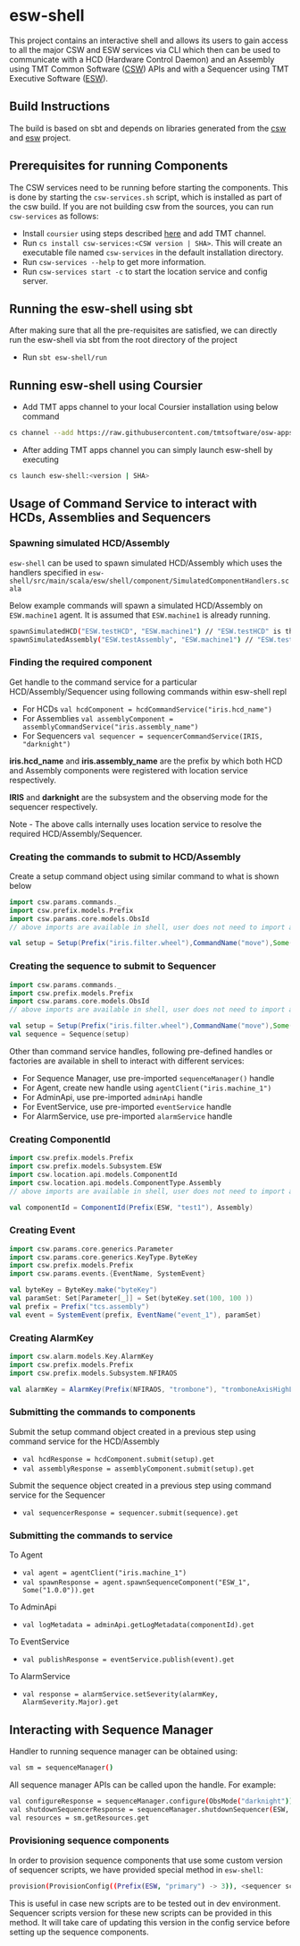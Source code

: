 # esw-shell

This project contains an interactive shell and allows its users to gain access to all the major CSW and ESW services via CLI
which then can be used to communicate with a HCD (Hardware Control Daemon) and an Assembly using
TMT Common Software ([CSW](https://github.com/tmtsoftware/csw)) APIs and with a Sequencer using
TMT Executive Software ([ESW](https://github.com/tmtsoftware/esw)).

## Build Instructions

The build is based on sbt and depends on libraries generated from the
[csw](https://github.com/tmtsoftware/csw) and [esw](https://github.com/tmtsoftware/esw) project.

## Prerequisites for running Components

The CSW services need to be running before starting the components.
This is done by starting the `csw-services.sh` script, which is installed as part of the csw build.
If you are not building csw from the sources, you can run `csw-services` as follows:

- Install `coursier` using steps described [here](https://tmtsoftware.github.io/csw/apps/csinstallation.html) and add TMT channel.
- Run `cs install csw-services:<CSW version | SHA>`. This will create an executable file named `csw-services` in the default installation directory.
- Run `csw-services --help` to get more information.
- Run `csw-services start -c` to start the location service and config server.

## Running the esw-shell using sbt

After making sure that all the pre-requisites are satisfied, we can directly run the esw-shell via sbt from the root directory of the project

- Run `sbt esw-shell/run`

## Running esw-shell using Coursier

- Add TMT apps channel to your local Coursier installation using below command

```bash
cs channel --add https://raw.githubusercontent.com/tmtsoftware/osw-apps/master/apps.json
```

- After adding TMT apps channel you can simply launch esw-shell by executing

```bash
cs launch esw-shell:<version | SHA>
```

## Usage of Command Service to interact with HCDs, Assemblies and Sequencers

### Spawning simulated HCD/Assembly

`esw-shell` can be used to spawn simulated HCD/Assembly which uses the handlers specified in 
`esw-shell/src/main/scala/esw/shell/component/SimulatedComponentHandlers.scala`


Below example commands will spawn a simulated HCD/Assembly on `ESW.machine1` agent. It is assumed that 
`ESW.machine1` is already running.
```bash
spawnSimulatedHCD("ESW.testHCD", "ESW.machine1") // "ESW.testHCD" is the HCD prefix
spawnSimulatedAssembly("ESW.testAssembly", "ESW.machine1") // "ESW.testAssembly" is the assembly prefix
```

### Finding the required component

Get handle to the command service for a particular HCD/Assembly/Sequencer using following commands within esw-shell repl

- For HCDs
 `val hcdComponent = hcdCommandService("iris.hcd_name")`
- For Assemblies
 `val assemblyComponent = assemblyCommandService("iris.assembly_name")`
- For Sequencers
 `val sequencer = sequencerCommandService(IRIS, "darknight")`

**iris.hcd_name** and **iris.assembly_name** are the prefix by which both HCD and Assembly components were registered with location service respectively.

**IRIS** and **darknight** are the subsystem and the observing mode for the sequencer respectively.

Note - The above calls internally uses location service to resolve the required HCD/Assembly/Sequencer.

### Creating the commands to submit to HCD/Assembly

Create a setup command object using similar command to what is shown below

```scala
import csw.params.commands._
import csw.prefix.models.Prefix
import csw.params.core.models.ObsId
// above imports are available in shell, user does not need to import again

val setup = Setup(Prefix("iris.filter.wheel"),CommandName("move"),Some(ObsId("2020A-001-123")))
```

### Creating the sequence to submit to Sequencer

```scala
import csw.params.commands._
import csw.prefix.models.Prefix
import csw.params.core.models.ObsId
// above imports are available in shell, user does not need to import again

val setup = Setup(Prefix("iris.filter.wheel"),CommandName("move"),Some(ObsId("2020A-001-123")))
val sequence = Sequence(setup)
```

Other than command service handles, following pre-defined handles or factories are available in shell to interact with different services:

- For Sequence Manager, use pre-imported `sequenceManager()` handle
- For Agent, create new handle using `agentClient("iris.machine_1")`
- For AdminApi, use pre-imported `adminApi` handle
- For EventService, use pre-imported `eventService` handle
- For AlarmService, use pre-imported `alarmService` handle

### Creating ComponentId

```scala
import csw.prefix.models.Prefix
import csw.prefix.models.Subsystem.ESW
import csw.location.api.models.ComponentId
import csw.location.api.models.ComponentType.Assembly
// above imports are available in shell, user does not need to import again

val componentId = ComponentId(Prefix(ESW, "test1"), Assembly)
```

### Creating Event

```scala
import csw.params.core.generics.Parameter
import csw.params.core.generics.KeyType.ByteKey
import csw.prefix.models.Prefix
import csw.params.events.{EventName, SystemEvent}

val byteKey = ByteKey.make("byteKey")
val paramSet: Set[Parameter[_]] = Set(byteKey.set(100, 100 ))
val prefix = Prefix("tcs.assembly")
val event = SystemEvent(prefix, EventName("event_1"), paramSet)
```

### Creating AlarmKey

```scala
import csw.alarm.models.Key.AlarmKey
import csw.prefix.models.Prefix
import csw.prefix.models.Subsystem.NFIRAOS

val alarmKey = AlarmKey(Prefix(NFIRAOS, "trombone"), "tromboneAxisHighLimitAlarm")
```

### Submitting the commands to components

Submit the setup command object created in a previous step using command service for the HCD/Assembly

- `val hcdResponse = hcdComponent.submit(setup).get`
- `val assemblyResponse = assemblyComponent.submit(setup).get`

Submit the sequence object created in a previous step using command service for the Sequencer

- `val sequencerResponse = sequencer.submit(sequence).get`

### Submitting the commands to service

To Agent

- `val agent = agentClient("iris.machine_1")`
- `val spawnResponse = agent.spawnSequenceComponent("ESW_1", Some("1.0.0")).get`

To AdminApi

- `val logMetadata = adminApi.getLogMetadata(componentId).get`

To EventService

- `val publishResponse = eventService.publish(event).get`

To AlarmService

- `val response = alarmService.setSeverity(alarmKey, AlarmSeverity.Major).get`

## Interacting with Sequence Manager

Handler to running sequence manager can be obtained using:

```bash
val sm = sequenceManager()
```

All sequence manager APIs can be called upon the handle. For example:

```bash
val configureResponse = sequenceManager.configure(ObsMode("darknight")).get
val shutdownSequencerResponse = sequenceManager.shutdownSequencer(ESW, ObsMode("darknight")).get
val resources = sm.getResources.get
```

### Provisioning sequence components

In order to provision sequence components that use some custom version of sequencer scripts, we have
provided special method in `esw-shell`:

```bash
provision(ProvisionConfig((Prefix(ESW, "primary") -> 3)), <sequencer scripts version | SHA>)
```

This is useful in case new scripts are to be tested out in dev environment. Sequencer scripts version for
these new scripts can be provided in this method. It will take care of updating this version in the config 
service before setting up the sequence components.
